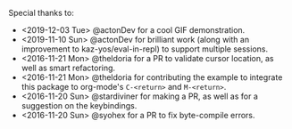 Special thanks to:
- <2019-12-03 Tue> @actonDev for a cool GIF demonstration.
- <2019-11-10 Sun> @actonDev for brilliant work (along with an improvement to kaz-yos/eval-in-repl) to support multiple sessions.
- <2016-11-21 Mon> @theldoria for a PR to validate cursor location, as well as smart refactoring.
- <2016-11-21 Mon> @theldoria for contributing the example to integrate this package to org-mode's `C-<return>` and `M-<return>`.
- <2016-11-20 Sun> @stardiviner for making a PR, as well as for a suggestion on the keybindings.
- <2016-11-20 Sun> @syohex for a PR to fix byte-compile errors.

